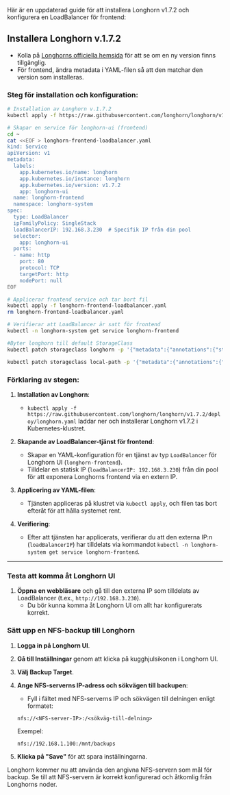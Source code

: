Här är en uppdaterad guide för att installera Longhorn v1.7.2 och konfigurera en LoadBalancer för frontend:

## Installera Longhorn v.1.7.2
- Kolla på [Longhorns officiella hemsida](https://longhorn.io) för att se om en ny version finns tillgänglig.
- För frontend, ändra metadata i YAML-filen så att den matchar den version som installeras.

### Steg för installation och konfiguration:

```bash
# Installation av Longhorn v.1.7.2
kubectl apply -f https://raw.githubusercontent.com/longhorn/longhorn/v1.7.2/deploy/longhorn.yaml

# Skapar en service för longhorn-ui (frontend)
cd ~
cat <<EOF > longhorn-frontend-loadbalancer.yaml
kind: Service
apiVersion: v1
metadata:
  labels:
    app.kubernetes.io/name: longhorn
    app.kubernetes.io/instance: longhorn
    app.kubernetes.io/version: v1.7.2
    app: longhorn-ui
  name: longhorn-frontend
  namespace: longhorn-system
spec:
  type: LoadBalancer
  ipFamilyPolicy: SingleStack
  loadBalancerIP: 192.168.3.230  # Specifik IP från din pool
  selector:
    app: longhorn-ui
  ports:
  - name: http
    port: 80
    protocol: TCP
    targetPort: http
    nodePort: null
EOF

# Applicerar frontend service och tar bort fil
kubectl apply -f longhorn-frontend-loadbalancer.yaml
rm longhorn-frontend-loadbalancer.yaml

# Verifierar att LoadBalancer är satt för frontend
kubectl -n longhorn-system get service longhorn-frontend

#Byter longhorn till default StorageClass
kubectl patch storageclass longhorn -p '{"metadata":{"annotations":{"storageclass.kubernetes.io/is-default-class":"true"}}}'

kubectl patch storageclass local-path -p '{"metadata":{"annotations":{"storageclass.kubernetes.io/is-default-class":"false"}}}'
```

### Förklaring av stegen:
1. **Installation av Longhorn**:
   - `kubectl apply -f https://raw.githubusercontent.com/longhorn/longhorn/v1.7.2/deploy/longhorn.yaml` laddar ner och installerar Longhorn v1.7.2 i Kubernetes-klustret.
   
2. **Skapande av LoadBalancer-tjänst för frontend**:
   - Skapar en YAML-konfiguration för en tjänst av typ `LoadBalancer` för Longhorn UI (`longhorn-frontend`).
   - Tilldelar en statisk IP (`loadBalancerIP: 192.168.3.230`) från din pool för att exponera Longhorns frontend via en extern IP.

3. **Applicering av YAML-filen**:
   - Tjänsten appliceras på klustret via `kubectl apply`, och filen tas bort efteråt för att hålla systemet rent.

4. **Verifiering**:
   - Efter att tjänsten har applicerats, verifierar du att den externa IP:n (`loadBalancerIP`) har tilldelats via kommandot `kubectl -n longhorn-system get service longhorn-frontend`.
---
### Testa att komma åt Longhorn UI
1. **Öppna en webbläsare** och gå till den externa IP som tilldelats av LoadBalancer (t.ex., `http://192.168.3.230`).
   - Du bör kunna komma åt Longhorn UI om allt har konfigurerats korrekt.

### Sätt upp en NFS-backup till Longhorn
1. **Logga in på Longhorn UI**.
2. **Gå till Inställningar** genom att klicka på kugghjulsikonen i Longhorn UI.
3. **Välj Backup Target**.
4. **Ange NFS-serverns IP-adress och sökvägen till backupen**:
   - Fyll i fältet med NFS-serverns IP och sökvägen till delningen enligt formatet: 
   ```
   nfs://<NFS-server-IP>:/<sökväg-till-delning>
   ```
   Exempel:
   ```
   nfs://192.168.1.100:/mnt/backups
   ```

5. **Klicka på "Save"** för att spara inställningarna.

Longhorn kommer nu att använda den angivna NFS-servern som mål för backup. Se till att NFS-servern är korrekt konfigurerad och åtkomlig från Longhorns noder.